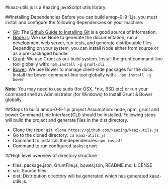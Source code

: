#kaaz-utils.js is a Kaazing javaScript utils library.

##Installing Dependencies
Before you can build amqp-0-9-1.js, you must install and configure the following dependencies on your machine:

* [Git](http://git-scm.com/): The [Github Guide to Installing Git](https://help.github.com/articles/set-up-git) is a good source of information.
* [Node.js](http://nodejs.org/): We use Node to generate the documentation, run a development web server, run tests, and generate distributable files. Depending on your system, you can install Node either from source or as a pre-packaged bundle.
* [Grunt](http://gruntjs.com/): We use Grunt as our build system. Install the grunt command-line tool globally with: ```npm install -g grunt-cli```
* [Bower](http://bower.io/): We use Bower to manage client-side packages for the docs. Install the bower command-line tool globally with:  ``` npm install -g bower```

**Note**: You may need to use sudo (for OSX, *nix, BSD etc) or run your command shell as Administrator (for Windows) to install Grunt & Bower globally.


##Steps to build amqp-0-9-1.js project
Assumption: node, npm, grunt and bower Command Line Interface(CLI) should be installed. Following steps will build the project and generate files in the dist directory.

* Clone the repo: ```git clone https://github.com/kaazing/kaaz-utils.js```
* Go to the cloned directory: ```cd kaaz-utils.js```
* Command to install all the dependencies:``` npm install ```
* Command to run configured tasks: ```grunt```


##High level overview of directory structure
* files: package.json, GruntFile.js, bower.json, README.md, LICENSE
* src: Source files
* dist: Distribution directory will be generated which has generated kaaz-utils.js.
